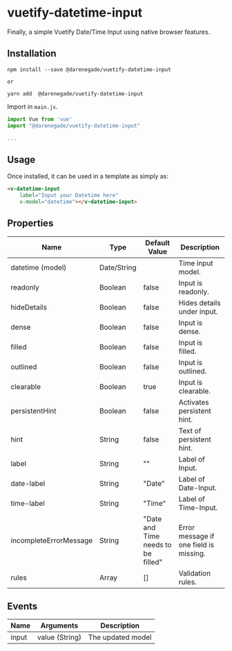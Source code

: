 # vuetify-datetime-input

Finally, a simple Vuetify Date/Time Input using native browser features.

## Installation

```shell
npm install --save @darenegade/vuetify-datetime-input

or

yarn add  @darenegade/vuetify-datetime-input
```

Import in `main.js`.
```js
import Vue from 'vue'
import "@darenegade/vuetify-datetime-input"

...
```

## Usage

Once installed, it can be used in a template as simply as:

```html
<v-datetime-input 
    label="Input your Datetime here" 
    v-model="datetime"></v-datetime-input>
```

## Properties

| Name                  | Type          | Default Value                     | Description                           |
| ----------------      | -----------   | -------------                     | ----------------------------------    |
| datetime (model)      | Date/String   |                                   | Time input model.                     |
| readonly              | Boolean       | false                             | Input is readonly.                    |
| hideDetails           | Boolean       | false                             | Hides details under input.            |
| dense                 | Boolean       | false                             | Input is dense.                       |
| filled                | Boolean       | false                             | Input is filled.                      |
| outlined              | Boolean       | false                             | Input is outlined.                    |
| clearable             | Boolean       | true                              | Input is clearable.                   |
| persistentHint        | Boolean       | false                             | Activates persistent hint.            |
| hint                  | String        | false                             | Text of persistent hint.              |
| label                 | String        | ""                                | Label of Input.                       |
| date-label            | String        | "Date"                            | Label of Date-Input.                  |
| time-label            | String        | "Time"                            | Label of Time-Input.                  |
| incompleteErrorMessage| String        | "Date and Time needs to be filled"| Error message if one field is missing.|
| rules                 | Array         | []                                | Validation rules.                     |

## Events

| Name  | Arguments           | Description             |
| ----- | ------------------- | ----------------------- |
| input | value (String) | The updated model       |